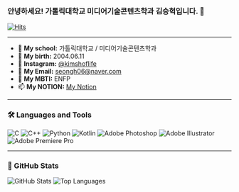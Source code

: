 ### 안녕하세요! 가톨릭대학교 미디어기술콘텐츠학과 김승혁입니다. 👋

[![Hits](https://hits.seeyoufarm.com/api/count/incr/badge.svg?url=https%3A%2F%2Fgithub.com%2Fseongh06)](https://hits.seeyoufarm.com)

---

- 🔭 **My school:** 가톨릭대학교 / 미디어기술콘텐츠학과
- 🌱 **My birth:** 2004.06.11
- 👯 **Instagram:** [@kimshoflife](https://www.instagram.com/kimshoflife)
- 🤔 **My Email:** [seongh06@naver.com](mailto:seongh06@naver.com)
- 💬 **My MBTI:** ENFP
- 📫 **My NOTION:** [My Notion](https://sphenoid-mozzarella-660.notion.site/fb90d99b0a9546beaf23ab7b9d30acf7)

---

### 🛠️ Languages and Tools

<p align="left">
  <img src="https://img.shields.io/badge/C-A8B9CC?style=for-the-badge&logo=C&logoColor=white" alt="C" />
  <img src="https://img.shields.io/badge/C++-00599C?style=for-the-badge&logo=C%2B%2B&logoColor=white" alt="C++" />
  <img src="https://img.shields.io/badge/Python-3776AB?style=for-the-badge&logo=Python&logoColor=white" alt="Python" />
  <img src="https://img.shields.io/badge/Kotlin-0095D5?style=for-the-badge&logo=Kotlin&logoColor=white" alt="Kotlin" />
  <img src="https://img.shields.io/badge/Adobe%20Photoshop-31A8FF?style=for-the-badge&logo=Adobe%20Photoshop&logoColor=white" alt="Adobe Photoshop" />
  <img src="https://img.shields.io/badge/Adobe%20Illustrator-FF9A00?style=for-the-badge&logo=Adobe%20Illustrator&logoColor=white" alt="Adobe Illustrator" />
  <img src="https://img.shields.io/badge/Adobe%20Premiere%20Pro-9999FF?style=for-the-badge&logo=Adobe%20Premiere%20Pro&logoColor=white" alt="Adobe Premiere Pro" />
</p>

---

### 🌟 GitHub Stats

<p align="left">
  <img src="https://github-readme-stats.vercel.app/api?username=seongh06&show_icons=true&theme=radical&hide_border=true" alt="GitHub Stats" />
  <img src="https://github-readme-stats.vercel.app/api/top-langs/?username=seongh06&layout=compact&theme=radical&hide_border=true" alt="Top Languages" />
</p>
